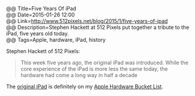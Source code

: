 @@ Title=Five Years Of iPad  
@@ Date=2015-01-26 12:00  
@@ Link=http://www.512pixels.net/blog/2015/1/five-years-of-ipad  
@@ Description=Stephen Hackett at 512 Pixels put together a tribute to the iPad, five years old today.  
@@ Tags=Apple, hardware, iPad, history  

Stephen Hackett of 512 Pixels:
>This week five years ago, the original iPad was introduced. While the core experience of the iPad is more less the same today, the hardware had come a long way in half a decade

The [original iPad](https://en.wikipedia.org/wiki/IPad_(original)) is definitely on my [Apple Hardware Bucket List](@@SiteRoot@@/2015/1/26/apple-hardware-bucket-list).